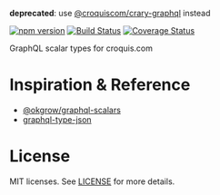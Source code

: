 **deprecated**: use [@croquiscom/crary-graphql](https://github.com/croquiscom/Crary-Node/tree/master/packages/graphql) instead

[![npm version](https://badge.fury.io/js/%40croquiscom%2Fgraphql-scalar-types.svg)](https://badge.fury.io/js/%40croquiscom%2Fgraphql-scalar-types)
[![Build Status](https://travis-ci.org/croquiscom/graphql-scalar-types.svg?branch=master)](https://travis-ci.org/croquiscom/graphql-scalar-types)
[![Coverage Status](https://coveralls.io/repos/github/croquiscom/graphql-scalar-types/badge.svg?branch=master)](https://coveralls.io/github/croquiscom/graphql-scalar-types?branch=master)

GraphQL scalar types for croquis.com

# Inspiration & Reference

* [@okgrow/graphql-scalars](https://github.com/okgrow/graphql-scalars)
* [graphql-type-json](https://github.com/taion/graphql-type-json)

# License

MIT licenses. See [LICENSE](https://github.com/croquiscom/graphql-scalar-types/blob/master/LICENSE) for more details.
